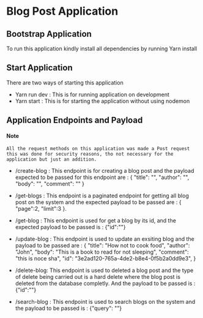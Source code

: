 # Blog Post Application

## Bootstrap Application

To run this application kindly install all dependencies by running Yarn install

## Start Application

There are two ways of starting this application

* Yarn run dev : This is for running application on development
* Yarn start : This is for starting the application without using nodemon

## Application Endpoints and Payload

#### Note

    All the request methods on this application was made a Post request this was done for security reasons, tho not necessary for the application but just an addition.

* /create-blog : This endpoint is for creating a blog post and the payload expected to be passed for this endpoint are :
  {
"title": "",
"author": "",
"body": "",
"comment": ""
}
* /get-blogs : This endpoint is a paginated endpoint for getting all blog post on the system and the expected payload to be passed are :
  {
  "page":2,
  "limit":3
}.

* /get-blog : This endpoint is used for get a blog by its id, and the expected payload to be passed is : {"id":""}
  
* /update-blog : This endpoint is used to update an exsiting blog and the payload to be passed are :
   {
    "title": "How not to cook food",
    "author": "John",
    "body": "This is a book to read for not sleeping",
    "comment": "this is noce sha",
    "id": "3e2ad120-765a-4de2-b8e4-0f5b2a0dd9e3",
  }

* /delete-blog: This endpoint is used to deleted a blog post and the type of delete being carried out is a hard delete where the blog post is deleted from the database completly. And the payload to be passed is :  {"id":""}
  
* /search-blog : This endpoint is used to search blogs on the system and the payload to be passed is : {"query": ""}
